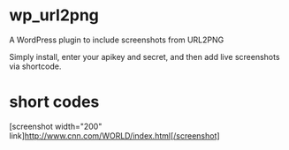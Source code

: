 wp_url2png
==========

A WordPress plugin to include screenshots from URL2PNG

Simply install, enter your apikey and secret, and then add live screenshots via shortcode.

short codes
==========
  [screenshot width="200" link]http://www.cnn.com/WORLD/index.html[/screenshot]

